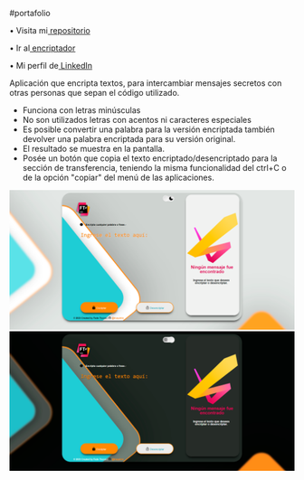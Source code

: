 #portafolio

• Visita mi<a href="https://github.com/truquinio/alura-challenge-1-Encriptador"> repositorio</a>

• Ir al<a href="https://truquinio.github.io/alura-challenge-1-Encriptador/"> encriptador</a>

• Mi perfil de<a href="https://www.linkedin.com/in/federico-trucco/"> LinkedIn</a>

Aplicación que encripta textos, para intercambiar mensajes secretos con otras personas que sepan el código utilizado.

- Funciona con letras minúsculas
- No son utilizados letras con acentos ni caracteres especiales
- Es posible convertir una palabra para la versión encriptada también devolver una palabra encriptada para su versión original.
- El resultado se muestra en la pantalla.
- Posée un botón que copia el texto encriptado/desencriptado para la sección de transferencia, teniendo la misma funcionalidad del ctrl+C o de la opción "copiar" del menú de las aplicaciones.

![light mode](/Encriptador%20%231.png)
![dark mode](/Encriptador%20%232.png)
